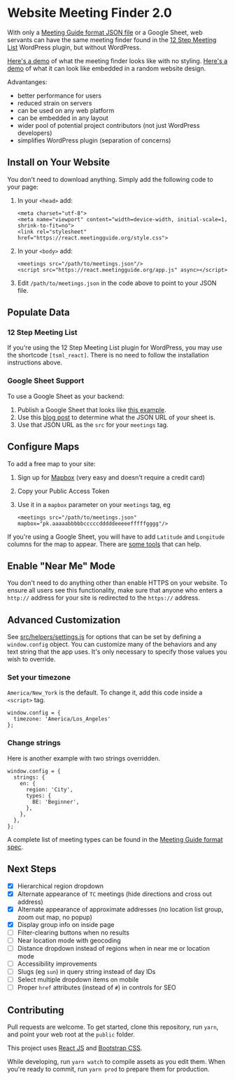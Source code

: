 # Website Meeting Finder 2.0

With only a [Meeting Guide format JSON file](https://github.com/code4recovery/spec) or a Google Sheet, web servants can have the same meeting finder found in the [12 Step Meeting List](https://github.com/code4recovery/12-step-meeting-list) WordPress plugin, but without WordPress.

[Here's a demo](https://react.meetingguide.org/) of what the meeting finder looks like with no styling. [Here's a demo](https://react.meetingguide.org/demo.html) of what it can look like embedded in a random website design.

Advantanges:

- better performance for users
- reduced strain on servers
- can be used on any web platform
- can be embedded in any layout
- wider pool of potential project contributors (not just WordPress developers)
- simplifies WordPress plugin (separation of concerns)

## Install on Your Website

You don't need to download anything. Simply add the following code to your page:

1.  In your `<head>` add:

        <meta charset="utf-8">
        <meta name="viewport" content="width=device-width, initial-scale=1, shrink-to-fit=no">
        <link rel="stylesheet" href="https://react.meetingguide.org/style.css">

1.  In your `<body>` add:

        <meetings src="/path/to/meetings.json"/>
        <script src="https://react.meetingguide.org/app.js" async></script>

1.  Edit `/path/to/meetings.json` in the code above to point to your JSON file.

## Populate Data

### 12 Step Meeting List

If you're using the 12 Step Meeting List plugin for WordPress, you may use the shortcode `[tsml_react]`. There is no need to follow the installation instructions above.

### Google Sheet Support

To use a Google Sheet as your backend:

1. Publish a Google Sheet that looks like [this example](https://docs.google.com/spreadsheets/d/e/2PACX-1vQJ5OsDCKSDEvWvqM_Z6tmXe4N-VYEnEAfvU5PX5QXZjHVbnrX-aeiyhWnZp0wpWtOmWjO4L5GJtfFu/pubhtml).
1. Use this [blog post](https://coderwall.com/p/duapqq/use-a-google-spreadsheet-as-your-json-backend) to determine what the JSON URL of your sheet is.
1. Use that JSON URL as the `src` for your `meetings` tag.

## Configure Maps

To add a free map to your site:

1.  Sign up for [Mapbox](https://mapbox.com) (very easy and doesn't require a credit card)
1.  Copy your Public Access Token
1.  Use it in a `mapbox` parameter on your `meetings` tag, eg

        <meetings src="/path/to/meetings.json" mapbox="pk.aaaaabbbbbcccccdddddeeeeefffffgggg"/>

If you're using a Google Sheet, you will have to add `Latitude` and `Longitude` columns for the map to appear. There are [some tools](https://www.google.com/search?q=google+sheet+geocode) that can help.

## Enable "Near Me" Mode

You don't need to do anything other than enable HTTPS on your website. To ensure all users see this functionality, make sure that anyone who enters a `http://` address for your site is redirected to the `https://` address.

## Advanced Customization

See [src/helpers/settings.js](settings.js) for options that can be set by defining a `window.config` object. You can customize many of the behaviors and any text string that the app uses. It's only necessary to specify those values you wish to override.

### Set your timezone

`America/New_York` is the default. To change it, add this code inside a `<script>` tag.

    window.config = {
      timezone: 'America/Los_Angeles'
    };

### Change strings

Here is another example with two strings overridden.

    window.config = {
      strings: {
        en: {
          region: 'City',
          types: {
            BE: 'Beginner',
          },
        },
      },
    };

A complete list of meeting types can be found in the [Meeting Guide format spec](https://github.com/code4recovery/spec).

## Next Steps

- [x] Hierarchical region dropdown
- [x] Alternate appearance of `TC` meetings (hide directions and cross out address)
- [x] Alternate appearance of approximate addresses (no location list group, zoom out map, no popup)
- [x] Display group info on inside page
- [ ] Filter-clearing buttons when no results
- [ ] Near location mode with geocoding
- [ ] Distance dropdown instead of regions when in near me or location mode
- [ ] Accessibility improvements
- [ ] Slugs (eg `sun`) in query string instead of day IDs
- [ ] Select multiple dropdown items on mobile
- [ ] Proper `href` attributes (instead of `#`) in controls for SEO

## Contributing

Pull requests are welcome. To get started, clone this repository, run `yarn`, and point your web root at the `public` folder.

This project uses [React JS](https://reactjs.org/) and [Bootstrap CSS](http://getbootstrap.com/).

While developing, run `yarn watch` to compile assets as you edit them. When you're ready to commit, run `yarn prod` to prepare them for production.
